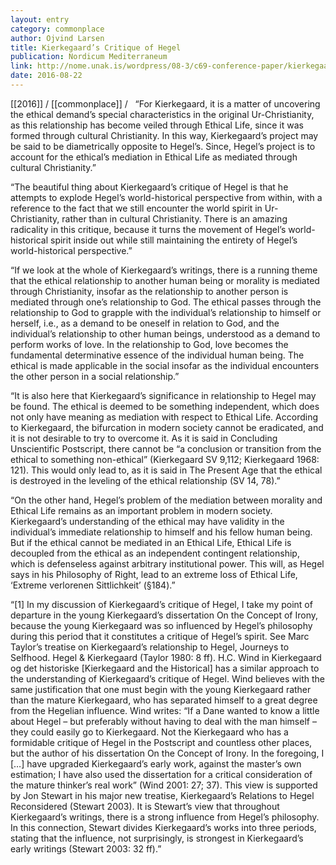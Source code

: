 ```yaml
---
layout: entry
category: commonplace
author: Ojvind Larsen
title: Kierkegaard’s Critique of Hegel
publication: Nordicum Mediterraneum
link: http://nome.unak.is/wordpress/08-3/c69-conference-paper/kierkegaard-s-critique-of-hegel-existentialist-ethics-versus-hegel-s-sittlichkeit-in-the-institutions-of-civil-society-of-the-state/
date: 2016-08-22
---
```


[[2016]] / [[commonplace]] / 
 
“For Kierkegaard, it is a matter of uncovering the ethical demand’s special characteristics in the original Ur-Christianity, as this relationship has become veiled through Ethical Life, since it was formed through cultural Christianity. In this way, Kierkegaard’s project may be said to be diametrically opposite to Hegel’s. Since, Hegel’s project is to account for the ethical’s mediation in Ethical Life as mediated through cultural Christianity.”

“The beautiful thing about Kierkegaard’s critique of Hegel is that he attempts to explode Hegel’s world-historical perspective from within, with a reference to the fact that we still encounter the world spirit in Ur-Christianity, rather than in cultural Christianity. There is an amazing radicality in this critique, because it turns the movement of Hegel’s world-historical spirit inside out while still maintaining the entirety of Hegel’s world-historical perspective.”

“If we look at the whole of Kierkegaard’s writings, there is a running theme that the ethical relationship to another human being or morality is mediated through Christianity, insofar as the relationship to another person is mediated through one’s relationship to God. The ethical passes through the relationship to God to grapple with the individual’s relationship to himself or herself, i.e., as a demand to be oneself in relation to God, and the individual’s relationship to other human beings, understood as a demand to perform works of love. In the relationship to God, love becomes the fundamental determinative essence of the individual human being. The ethical is made applicable in the social insofar as the individual encounters the other person in a social relationship.”

“It is also here that Kierkegaard’s significance in relationship to Hegel may be found. The ethical is deemed to be something independent, which does not only have meaning as mediation with respect to Ethical Life. According to Kierkegaard, the bifurcation in modern society cannot be eradicated, and it is not desirable to try to overcome it. As it is said in Concluding Unscientific Postscript, there cannot be “a conclusion or transition from the ethical to something non-ethical” (Kierkegaard SV 9,112; Kierkegaard 1968: 121). This would only lead to, as it is said in The Present Age that the ethical is destroyed in the leveling of the ethical relationship (SV 14, 78).”

“On the other hand, Hegel’s problem of the mediation between morality and Ethical Life remains as an important problem in modern society. Kierkegaard’s understanding of the ethical may have validity in the individual’s immediate relationship to himself and his fellow human being. But if the ethical cannot be mediated in an Ethical Life, Ethical Life is decoupled from the ethical as an independent contingent relationship, which is defenseless against arbitrary institutional power. This will, as Hegel says in his Philosophy of Right, lead to an extreme loss of Ethical Life, ‘Extreme verlorenen Sittlichkeit’ (§184).”

“[1] In my discussion of Kierkegaard’s critique of Hegel, I take my point of departure in the young Kierkegaard’s dissertation On the Concept of Irony, because the young Kierkegaard was so influenced by Hegel’s philosophy during this period that it constitutes a critique of Hegel’s spirit. See Marc Taylor’s treatise on Kierkegaard’s relationship to Hegel, Journeys to Selfhood. Hegel & Kierkegaard (Taylor 1980: 8 ff). H.C. Wind in Kierkegaard og det historiske [Kierkegaard and the Historical] has a similar approach to the understanding of Kierkegaard’s critique of Hegel. Wind believes with the same justification that one must begin with the young Kierkegaard rather than the mature Kierkegaard, who has separated himself to a great degree from the Hegelian influence. Wind writes: “If a Dane wanted to know a little about Hegel – but preferably without having to deal with the man himself – they could easily go to Kierkegaard. Not the Kierkegaard who has a formidable critique of Hegel in the Postscript and countless other places, but the author of his dissertation On the Concept of Irony. In the foregoing, I […] have upgraded Kierkegaard’s early work, against the master’s own estimation; I have also used the dissertation for a critical consideration of the mature thinker’s real work” (Wind 2001: 27; 37). This view is supported by Jon Stewart in his major new treatise, Kierkegaard’s Relations to Hegel Reconsidered (Stewart 2003). It is Stewart’s view that throughout Kierkegaard’s writings, there is a strong influence from Hegel’s philosophy. In this connection, Stewart divides Kierkegaard’s works into three periods, stating that the influence, not surprisingly, is strongest in Kierkegaard’s early writings (Stewart 2003: 32 ff).”

